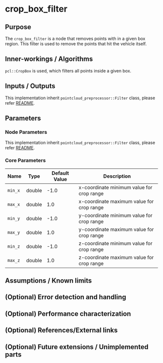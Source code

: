 # crop_box_filter

## Purpose

The `crop_box_filter` is a node that removes points with in a given box region. This filter is used to remove the points that hit the vehicle itself.

## Inner-workings / Algorithms

`pcl::CropBox` is used, which filters all points inside a given box.

## Inputs / Outputs

This implementation inherit `pointcloud_preprocessor::Filter` class, please refer [README](../README.md).

## Parameters

### Node Parameters

This implementation inherit `pointcloud_preprocessor::Filter` class, please refer [README](../README.md).

### Core Parameters

| Name    | Type   | Default Value | Description                               |
| ------- | ------ | ------------- | ----------------------------------------- |
| `min_x` | double | -1.0          | x-coordinate minimum value for crop range |
| `max_x` | double | 1.0           | x-coordinate maximum value for crop range |
| `min_y` | double | -1.0          | y-coordinate minimum value for crop range |
| `max_y` | double | 1.0           | y-coordinate maximum value for crop range |
| `min_z` | double | -1.0          | z-coordinate minimum value for crop range |
| `max_z` | double | 1.0           | z-coordinate maximum value for crop range |

## Assumptions / Known limits

## (Optional) Error detection and handling

## (Optional) Performance characterization

## (Optional) References/External links

## (Optional) Future extensions / Unimplemented parts
